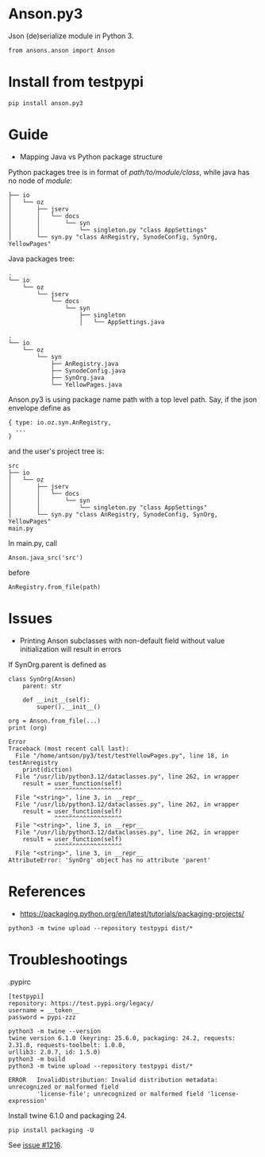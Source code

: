 # Anson.py3

Json (de)serialize module in Python 3.

```code
from ansons.anson import Anson
```

# Install from testpypi

[//]: # (pip install --index-url https://test.pypi.org/simple --extra-index-url https://pypi.org/simple anson.py3)
```
pip install anson.py3
```

# Guide

- Mapping Java vs Python package structure

Python packages tree is in format of *path/to/module/class*, while java has no node of *module*:

```
├── io
│   └── oz
│       ├── jserv
│       │   └── docs
│       │       └── syn
│       │           └── singleton.py "class AppSettings"
│       └── syn.py "class AnRegistry, SynodeConfig, SynOrg, YellowPages"
```

Java packages tree:

```
.
└── io
    └── oz
        └── jserv
            └── docs
                └── syn
                    ├── singleton
                    │   └── AppSettings.java
```

```
.
└── io
    └── oz
        └── syn
            ├── AnRegistry.java
            ├── SynodeConfig.java
            ├── SynOrg.java
            └── YellowPages.java
```

Anson.py3 is using package name path with a top level path. Say, if the json envelope
define as

```
{ type: io.oz.syn.AnRegistry,
  ...
}
```

and the user's project tree is:

```
src
├── io
│   └── oz
│       ├── jserv
│       │   └── docs
│       │       └── syn
│       │           └── singleton.py "class AppSettings"
│       └── syn.py "class AnRegistry, SynodeConfig, SynOrg, YellowPages"
main.py
```

In main.py, call

```code
Anson.java_src('src')
```

before

```code
AnRegistry.from_file(path)
```

# Issues

- Printing Anson subclasses with non-default field without value initialization will result in errors

If SynOrg.parent is defined as

```
class SynOrg(Anson)
    parent: str

    def __init__(self):
        super().__init__()

```

```
org = Anson.from_file(...)
print (org)

Error
Traceback (most recent call last):
  File "/home/antson/py3/test/testYellowPages.py", line 18, in testAnregistry
    print(diction)
  File "/usr/lib/python3.12/dataclasses.py", line 262, in wrapper
    result = user_function(self)
             ^^^^^^^^^^^^^^^^^^^
  File "<string>", line 3, in __repr__
  File "/usr/lib/python3.12/dataclasses.py", line 262, in wrapper
    result = user_function(self)
             ^^^^^^^^^^^^^^^^^^^
  File "<string>", line 3, in __repr__
  File "/usr/lib/python3.12/dataclasses.py", line 262, in wrapper
    result = user_function(self)
             ^^^^^^^^^^^^^^^^^^^
  File "<string>", line 3, in __repr__
AttributeError: 'SynOrg' object has no attribute 'parent'
```

# References

- https://packaging.python.org/en/latest/tutorials/packaging-projects/

```python3 -m twine upload --repository testpypi dist/*```

# Troubleshootings

.pypirc

```
[testpypi]
repository: https://test.pypi.org/legacy/
username = __token__
password = pypi-zzz
```

```
python3 -m twine --version
twine version 6.1.0 (keyring: 25.6.0, packaging: 24.2, requests: 2.31.0, requests-toolbelt: 1.0.0,
urllib3: 2.0.7, id: 1.5.0)
python3 -m build
python3 -m twine upload --repository testpypi dist/*
```

```
ERROR   InvalidDistribution: Invalid distribution metadata: unrecognized or malformed field
        'license-file'; unrecognized or malformed field 'license-expression'  
```

Install twine 6.1.0 and packaging 24.

```
pip install packaging -U
```

See [issue #1216](https://github.com/pypa/twine/issues/1216#issuecomment-2609745412).
